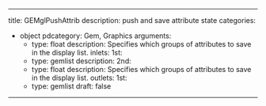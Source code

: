 
---
title: GEMglPushAttrib
description: push and save attribute state
categories:
  - object
pdcategory: Gem, Graphics
arguments:
    - type: float
      description: Specifies which groups of attributes to save in the display list.
inlets:
  1st:
    - type: gemlist
      description:
  2nd:
    - type: float
      description: Specifies which groups of attributes to save in the display list.
outlets:
  1st:
    - type: gemlist
draft: false
---


